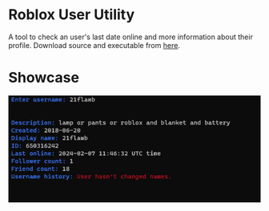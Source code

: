 # Roblox User Utility
A tool to check an user's last date online and more information about their profile. Download source and executable from [here](https://github.com/TashiBormal/robloxuserutility/releases/tag/v1.0).
# Showcase
![](https://github.com/TashiBormal/robloxuserutility/blob/main/example.png)
